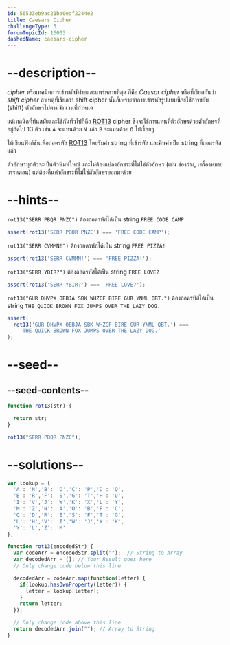 ```yaml
---
id: 56533eb9ac21ba0edf2244e2
title: Caesars Cipher
challengeType: 5
forumTopicId: 16003
dashedName: caesars-cipher
---
```


# --description--

<dfn>cipher</dfn> หรือเทคนิคการเข้ารหัสที่ง่ายและแพร่หลายที่สุด ก็คือ <dfn>Caesar cipher</dfn> หรือที่เรียกกันว่า <dfn>shift cipher</dfn> สาเหตุที่เรียกว่า shift cipher นั้นก็เพราะว่าการเข้ารหัสรูปแบบนี้จะใช้การขยับ (shift) ตัวอักษรไปตามจำนวนที่กำหนด

แต่เทคนิคที่ทันสมัยและใช้กันทั่วไปก็คือ [ROT13](https://en.wikipedia.org/wiki/ROT13) cipher ซึ่งจะใช้การแทนที่ตัวอักษรด้วยตัวอักษรที่อยู่ถัดไป 13 ตัว เช่น `A` จะแทนด้วย `N` แล้ว `B` จะแทนด้วย `O` ไปเรื่อยๆ

ให้เขียนฟังก์ชันเพื่อถอดรหัส [ROT13](https://en.wikipedia.org/wiki/ROT13) โดยรับค่า string ที่เข้ารหัส และคืนค่าเป็น string ที่ถอดรหัสแล้ว

ตัวอักษรทุกตัวจะเป็นตัวพิมพ์ใหญ่ และไม่ต้องแปลงอักขระที่ไม่ใช่ตัวอักษร (เช่น ช่องว่าง, เครื่องหมายวรรคตอน) แต่ต้องคืนค่าอักขระที่ไม่ใช่ตัวอักษรออกมาด้วย

# --hints--

`rot13("SERR PBQR PNZC")` ต้องถอดรหัสได้เป็น string `FREE CODE CAMP`

```js
assert(rot13('SERR PBQR PNZC') === 'FREE CODE CAMP');
```

`rot13("SERR CVMMN!")` ต้องถอดรหัสได้เป็น string `FREE PIZZA!`

```js
assert(rot13('SERR CVMMN!') === 'FREE PIZZA!');
```

`rot13("SERR YBIR?")` ต้องถอดรหัสได้เป็น string `FREE LOVE?`

```js
assert(rot13('SERR YBIR?') === 'FREE LOVE?');
```

`rot13("GUR DHVPX OEBJA SBK WHZCF BIRE GUR YNML QBT.")` ต้องถอดรหัสได้เป็น string `THE QUICK BROWN FOX JUMPS OVER THE LAZY DOG.`

```js
assert(
  rot13('GUR DHVPX OEBJA SBK WHZCF BIRE GUR YNML QBT.') ===
    'THE QUICK BROWN FOX JUMPS OVER THE LAZY DOG.'
);
```

# --seed--

## --seed-contents--

```js
function rot13(str) {

  return str;
}

rot13("SERR PBQR PNZC");
```

# --solutions--

```js
var lookup = {
  'A': 'N','B': 'O','C': 'P','D': 'Q',
  'E': 'R','F': 'S','G': 'T','H': 'U',
  'I': 'V','J': 'W','K': 'X','L': 'Y',
  'M': 'Z','N': 'A','O': 'B','P': 'C',
  'Q': 'D','R': 'E','S': 'F','T': 'G',
  'U': 'H','V': 'I','W': 'J','X': 'K',
  'Y': 'L','Z': 'M'
};

function rot13(encodedStr) {
  var codeArr = encodedStr.split("");  // String to Array
  var decodedArr = []; // Your Result goes here
  // Only change code below this line

  decodedArr = codeArr.map(function(letter) {
    if(lookup.hasOwnProperty(letter)) {
      letter = lookup[letter];
    }
    return letter;
  });

  // Only change code above this line
  return decodedArr.join(""); // Array to String
}
```
